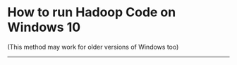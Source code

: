 # How to run Hadoop Code on Windows 10
(This method may work for older versions of Windows too)
___

